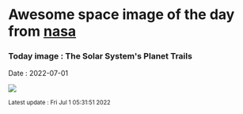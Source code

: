 
# Awesome space image of the day from [nasa](https://api.nasa.gov/)

### Today image : The Solar System's Planet Trails

Date : 2022-07-01


![](https://apod.nasa.gov/apod/image/2207/Star-trail-of-planets1067.jpg)

<small>Latest update : Fri Jul  1 05:31:51 2022</small>



